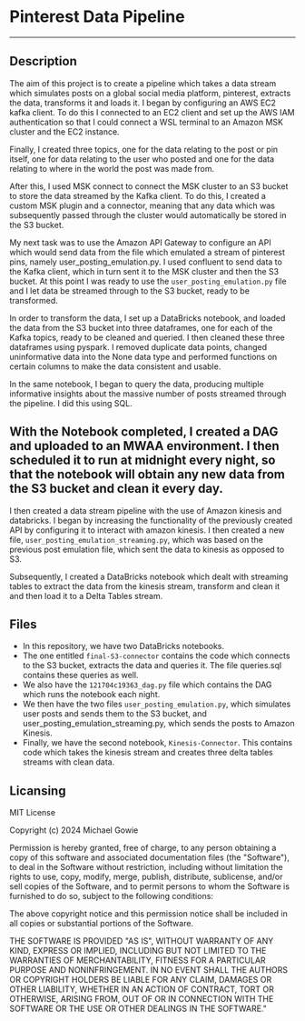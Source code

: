 # Pinterest Data Pipeline
---
## Description
The aim of this project is to create a pipeline which takes a data stream which simulates posts on a global social media platform, pinterest, extracts the data, transforms it and loads it. 
I began by configuring an AWS EC2 kafka client. To do this I connected to an EC2 client and set up the AWS IAM authentication so that I could connect a WSL terminal to an Amazon MSK cluster and the EC2 instance.
 
Finally, I created three topics, one for the data relating to the post or pin itself, one for data relating to the user who posted and one for the data relating to where in the world the post was made from.

After this, I used MSK connect to connect the MSK cluster to an S3 bucket to store the data streamed by the Kafka client. To do this, I created a custom MSK plugin and a connector, meaning that any data which was subsequently passed through the cluster would automatically be stored in the S3 bucket.

My next task was to use the Amazon API Gateway to configure an API which would send data from the file which emulated a stream of pinterest pins, namely user_posting_emulation.py. I used confluent to send data to the Kafka client, which in turn sent it to the MSK cluster and then the S3 bucket. At this point I was ready to use the `user_posting_emulation.py` file and I let data be streamed through to the S3 bucket, ready to be transformed.

In order to transform the data, I set up a DataBricks notebook, and loaded the data from the S3 bucket into three dataframes, one for each of the Kafka topics, ready to be cleaned and queried. I then cleaned these three dataframes using pyspark. I removed duplicate data points, changed uninformative data into the None data type and performed functions on certain columns to make the data consistent and usable.

In the same notebook, I began to query the data, producing multiple informative insights about the massive number of posts streamed through the pipeline. I did this using SQL.

With the Notebook completed, I created a DAG and uploaded to an MWAA environment. I then scheduled it to run at midnight every night, so that the notebook will obtain any new data from the S3 bucket and clean it every day.
---
I then created a data stream pipeline with the use of Amazon kinesis and databricks. I began by increasing the functionality of the previously created API by configuring it to interact with amazon kinesis. I then created a new file, `user_posting_emulation_streaming.py`, which was based on the previous post emulation file, which sent the data to kinesis as opposed to S3. 

Subsequently, I created a DataBricks notebook which dealt with streaming tables to extract the data from the kinesis stream, transform and clean it and then load it to a Delta Tables stream.


## Files
* In this repository, we have two DataBricks notebooks. 
* The one entitled `final-S3-connector` contains the code which connects to the S3 bucket, extracts the data and queries it. The file queries.sql contains these queries as well.
* We also have the `121704c19363_dag.py` file which contains the DAG which runs the notebook each night. 
* We then have the two files `user_posting_emulation.py`, which simulates user posts and sends them to the S3 bucket, and user_posting_emulation_streaming.py, which sends the posts to Amazon Kinesis.
* Finally, we have the second notebook, `Kinesis-Connector`. This contains code which takes the kinesis stream and creates three delta tables streams with clean data. 

## Licansing
MIT License

Copyright (c) 2024 Michael Gowie

Permission is hereby granted, free of charge, to any person obtaining a copy of this software and associated documentation files (the "Software"), to deal in the Software without restriction, including without limitation the rights to use, copy, modify, merge, publish, distribute, sublicense, and/or sell copies of the Software, and to permit persons to whom the Software is furnished to do so, subject to the following conditions:

The above copyright notice and this permission notice shall be included in all copies or substantial portions of the Software.

THE SOFTWARE IS PROVIDED "AS IS", WITHOUT WARRANTY OF ANY KIND, EXPRESS OR IMPLIED, INCLUDING BUT NOT LIMITED TO THE WARRANTIES OF MERCHANTABILITY, FITNESS FOR A PARTICULAR PURPOSE AND NONINFRINGEMENT. IN NO EVENT SHALL THE AUTHORS OR COPYRIGHT HOLDERS BE LIABLE FOR ANY CLAIM, DAMAGES OR OTHER LIABILITY, WHETHER IN AN ACTION OF CONTRACT, TORT OR OTHERWISE, ARISING FROM, OUT OF OR IN CONNECTION WITH THE SOFTWARE OR THE USE OR OTHER DEALINGS IN THE SOFTWARE."



